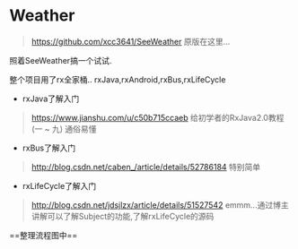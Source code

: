 # Weather
>https://github.com/xcc3641/SeeWeather
>原版在这里...

照着SeeWeather搞一个试试.

整个项目用了rx全家桶..
rxJava,rxAndroid,rxBus,rxLifeCycle

* rxJava了解入门
>https://www.jianshu.com/u/c50b715ccaeb
>给初学者的RxJava2.0教程 (一 ~ 九)
>通俗易懂

* rxBus了解入门
>http://blog.csdn.net/caben_/article/details/52786184
>特别简单

* rxLifeCycle了解入门
>http://blog.csdn.net/jdsjlzx/article/details/51527542
>emmm...通过博主讲解可以了解Subject的功能,了解rxLifeCycle的源码

==整理流程图中==